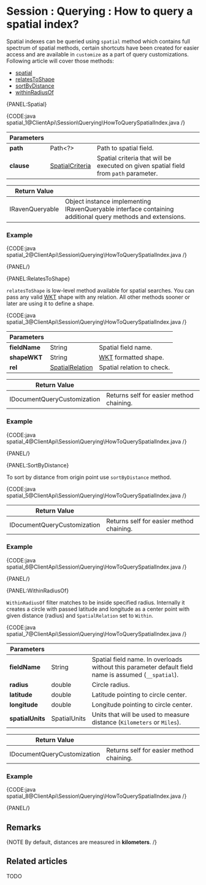 # Session : Querying : How to query a spatial index?

Spatial indexes can be queried using `spatial` method which contains full spectrum of spatial methods, certain shortcuts have been created for easier access and are available in `customize` as a part of query customizations. Following article will cover those methods:

- [spatial](../../../client-api/session/querying/how-to-query-a-spatial-index#spatial)
- [relatesToShape](../../../client-api/session/querying/how-to-query-a-spatial-index#relatestoshape)
- [sortByDistance](../../../client-api/session/querying/how-to-query-a-spatial-index#sortbydistance)
- [withinRadiusOf](../../../client-api/session/querying/how-to-query-a-spatial-index#withinradiusof)

{PANEL:Spatial}

{CODE:java spatial_1@ClientApi\Session\Querying\HowToQuerySpatialIndex.java /}

| Parameters | | |
| ------------- | ------------- | ----- |
| **path** | Path<?> | Path to spatial field. |
| **clause** | [SpatialCriteria](../../../glossary/client-api/querying/spatial-criteria-factory) | Spatial criteria that will be executed on given spatial field from `path` parameter. |

| Return Value | |
| ------------- | ----- |
| IRavenQueryable | Object instance implementing IRavenQueryable interface containing additional query methods and extensions. |

### Example

{CODE:java spatial_2@ClientApi\Session\Querying\HowToQuerySpatialIndex.java /}

{PANEL/}

{PANEL:RelatesToShape}

`relatesToShape` is low-level method available for spatial searches. You can pass any valid [WKT](http://en.wikipedia.org/wiki/Well-known_text) shape with any relation.  All other methods sooner or later are using it to define a shape.

{CODE:java spatial_3@ClientApi\Session\Querying\HowToQuerySpatialIndex.java /}

| Parameters | | |
| ------------- | ------------- | ----- |
| **fieldName** | String | Spatial field name. |
| **shapeWKT** | String | [WKT](http://en.wikipedia.org/wiki/Well-known_text) formatted shape. |
| **rel** | [SpatialRelation](../../../glossary/client-api/querying/spatial-relation) | Spatial relation to check. |

| Return Value | |
| ------------- | ----- |
| IDocumentQueryCustomization | Returns self for easier method chaining. |

### Example

{CODE:java spatial_4@ClientApi\Session\Querying\HowToQuerySpatialIndex.java /}

{PANEL/}

{PANEL:SortByDistance}

To sort by distance from origin point use `sortByDistance` method.

{CODE:java spatial_5@ClientApi\Session\Querying\HowToQuerySpatialIndex.java /}

| Return Value | |
| ------------- | ----- |
| IDocumentQueryCustomization | Returns self for easier method chaining. |

### Example

{CODE:java spatial_6@ClientApi\Session\Querying\HowToQuerySpatialIndex.java /}

{PANEL/}

{PANEL:WithinRadiusOf}

`WithinRadiusOf` filter matches to be inside specified radius. Internally it creates a circle with passed latitude and longitude as a center point with given distance (radius) and `SpatialRelation` set to `Within`.

{CODE:java spatial_7@ClientApi\Session\Querying\HowToQuerySpatialIndex.java /}

| Parameters | | |
| ------------- | ------------- | ----- |
| **fieldName** | String | Spatial field name. In overloads without this parameter default field name is assumed (`__spatial`). |
| **radius** | double | Circle radius. | 
| **latitude** | double | Latitude pointing to circle center. |
| **longitude** | double | Longitude pointing to circle center. |
| **spatialUnits** | SpatialUnits | Units that will be used to measure distance (`Kilometers` or `Miles`). |

| Return Value | |
| ------------- | ----- |
| IDocumentQueryCustomization | Returns self for easier method chaining. |

### Example

{CODE:java spatial_8@ClientApi\Session\Querying\HowToQuerySpatialIndex.java /}

{PANEL/}

## Remarks

{NOTE By default, distances are measured in **kilometers**. /}

## Related articles

TODO